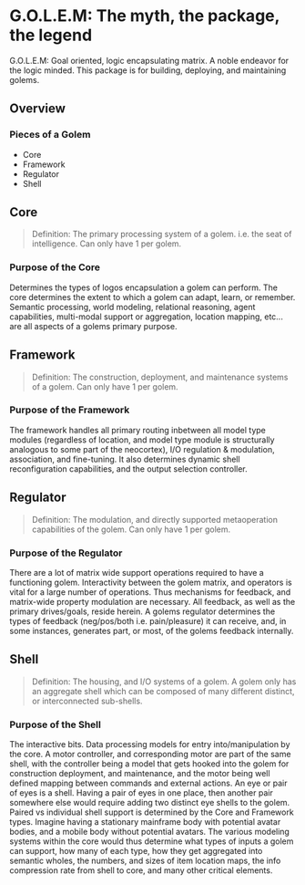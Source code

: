 # G.O.L.E.M: The myth, the package, the legend

G.O.L.E.M: Goal oriented, logic encapsulating matrix. A noble endeavor for the logic minded.
This package is for building, deploying, and maintaining golems.

## Overview

### Pieces of a Golem

- Core
- Framework
- Regulator
- Shell

## Core

> Definition: The primary processing system of a golem. i.e. the seat of intelligence. Can only have 1 per golem.

### Purpose of the Core

Determines the types of logos encapsulation a golem can perform. The core determines the extent to which a golem can adapt, learn, or remember. Semantic processing, world modeling, relational reasoning, agent capabilities, multi-modal support or aggregation, location mapping, etc... are all aspects of a golems primary purpose.

## Framework

> Definition: The construction, deployment, and maintenance systems of a golem. Can only have 1 per golem.

### Purpose of the Framework

The framework handles all primary routing inbetween all model type modules (regardless of location, and model type module is structurally analogous to some part of the neocortex), I/O regulation & modulation, association, and fine-tuning. It also determines dynamic shell reconfiguration capabilities, and the output selection controller.

## Regulator

> Definition: The modulation, and directly supported metaoperation capabilities of the golem. Can only have 1 per golem.

### Purpose of the Regulator

There are a lot of matrix wide support operations required to have a functioning golem. Interactivity between the golem matrix, and operators is vital for a large number of operations. Thus mechanisms for feedback, and matrix-wide property modulation are necessary. All feedback, as well as the primary drives/goals, reside herein. A golems regulator determines the types of feedback (neg/pos/both i.e. pain/pleasure) it can receive, and, in some instances, generates part, or most, of the golems feedback internally.

## Shell

> Definition: The housing, and I/O systems of a golem. A golem only has an aggregate shell which can be composed of many different distinct, or interconnected sub-shells.

### Purpose of the Shell

The interactive bits. Data processing models for entry into/manipulation by the core. A motor controller, and corresponding motor are part of the same shell, with the controller being a model that gets hooked into the golem for construction deployment, and maintenance, and the motor being well defined mapping between commands and external actions. An eye or pair of eyes is a shell. Having a pair of eyes in one place, then another pair somewhere else would require adding two distinct eye shells to the golem.
Paired vs individual shell support is determined by the Core and Framework types. Imagine having a stationary mainframe body with potential avatar bodies, and a mobile body without potential avatars. The various modeling systems within the core would thus determine what types of inputs a golem can support, how many of each type, how they get aggregated into semantic wholes, the numbers, and sizes of item location maps, the info compression rate from shell to core, and many other critical elements.